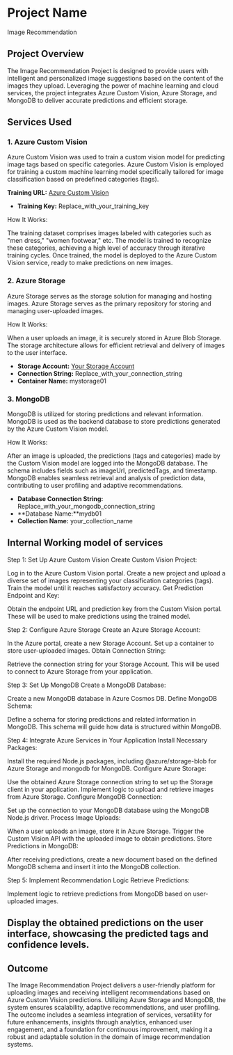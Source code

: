# Project Name
Image Recommendation

## Project Overview
The Image Recommendation Project is designed to provide users with intelligent and personalized image suggestions based on the content of the images they upload. 
Leveraging the power of machine learning and cloud services, the project integrates Azure Custom Vision, Azure Storage, and MongoDB to deliver accurate predictions
and efficient storage.




## Services Used
### 1. Azure Custom Vision

Azure Custom Vision was used to train a custom vision model for predicting image tags based on specific categories.
Azure Custom Vision is employed for training a custom machine learning model specifically tailored for image classification 
based on predefined categories (tags).

**Training URL:** [Azure Custom Vision](https://customvision.ai)
- **Training Key:** Replace_with_your_training_key


How It Works:

The training dataset comprises images labeled with categories such as "men dress," "women footwear," etc.
The model is trained to recognize these categories, achieving a high level of accuracy through iterative training cycles.
Once trained, the model is deployed to the Azure Custom Vision service, ready to make predictions on new images.

### 2. Azure Storage

Azure Storage serves as the storage solution for managing and hosting images.
Azure Storage serves as the primary repository for storing and managing user-uploaded images.

How It Works:

When a user uploads an image, it is securely stored in Azure Blob Storage.
The storage architecture allows for efficient retrieval and delivery of images to the user interface.

- **Storage Account:** [Your Storage Account](https://portal.azure.com/)
- **Connection String:** Replace_with_your_connection_string
- **Container Name:** mystorage01
  

### 3. MongoDB

MongoDB is utilized for storing predictions and relevant information.
MongoDB is used as the backend database to store predictions generated by the Azure Custom Vision model.

How It Works:

After an image is uploaded, the predictions (tags and categories) made by the Custom Vision model are logged into the MongoDB database.
The schema includes fields such as imageUrl, predictedTags, and timestamp.
MongoDB enables seamless retrieval and analysis of prediction data, contributing to user profiling and adaptive recommendations.

- **Database Connection String:** Replace_with_your_mongodb_connection_string
- **Database Name:**mydb01
- **Collection Name:** your_collection_name

## Internal Working model of services

Step 1: Set Up Azure Custom Vision
Create Custom Vision Project:

Log in to the Azure Custom Vision portal.
Create a new project and upload a diverse set of images representing your classification categories (tags).
Train the model until it reaches satisfactory accuracy.
Get Prediction Endpoint and Key:

Obtain the endpoint URL and prediction key from the Custom Vision portal.
These will be used to make predictions using the trained model.

Step 2: Configure Azure Storage
Create an Azure Storage Account:

In the Azure portal, create a new Storage Account.
Set up a container to store user-uploaded images.
Obtain Connection String:

Retrieve the connection string for your Storage Account.
This will be used to connect to Azure Storage from your application.

Step 3: Set Up MongoDB
Create a MongoDB Database:

Create a new MongoDB database in Azure Cosmos DB.
Define MongoDB Schema:

Define a schema for storing predictions and related information in MongoDB.
This schema will guide how data is structured within MongoDB.

Step 4: Integrate Azure Services in Your Application
Install Necessary Packages:

Install the required Node.js packages, including @azure/storage-blob for Azure Storage and mongodb for MongoDB.
Configure Azure Storage:

Use the obtained Azure Storage connection string to set up the Storage client in your application.
Implement logic to upload and retrieve images from Azure Storage.
Configure MongoDB Connection:

Set up the connection to your MongoDB database using the MongoDB Node.js driver.
Process Image Uploads:

When a user uploads an image, store it in Azure Storage.
Trigger the Custom Vision API with the uploaded image to obtain predictions.
Store Predictions in MongoDB:

After receiving predictions, create a new document based on the defined MongoDB schema and insert it into the MongoDB collection.

Step 5: Implement Recommendation Logic
Retrieve Predictions:

Implement logic to retrieve predictions from MongoDB based on user-uploaded images.


## Display the obtained predictions on the user interface, showcasing the predicted tags and confidence levels.


## Outcome 
The Image Recommendation Project delivers a user-friendly platform for uploading images and receiving intelligent recommendations based on Azure Custom Vision predictions.
Utilizing Azure Storage and MongoDB, the system ensures scalability, adaptive recommendations, and user profiling. The outcome includes a seamless integration of services, 
versatility for future enhancements, insights through analytics, enhanced user engagement, and a foundation for continuous improvement, making it a robust and adaptable 
solution in the domain of image recommendation systems.







